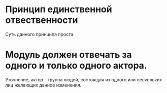 # Принцип единственной отвественности 

Суть данного принципа проста:
# Модуль должен отвечать за одного и только одного актора.
Уточнение, актор - группа людей, состоящая из одного или нескольких лиц желающих данное изменения. 